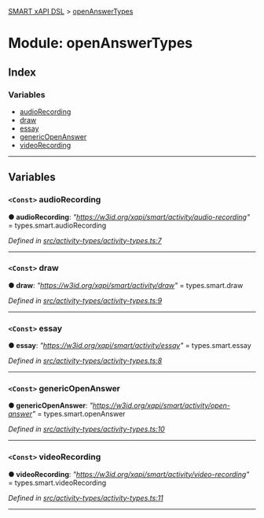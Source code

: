 [SMART xAPI DSL](../README.md) > [openAnswerTypes](../modules/openanswertypes.md)

# Module: openAnswerTypes

## Index

### Variables

* [audioRecording](openanswertypes.md#audiorecording)
* [draw](openanswertypes.md#draw)
* [essay](openanswertypes.md#essay)
* [genericOpenAnswer](openanswertypes.md#genericopenanswer)
* [videoRecording](openanswertypes.md#videorecording)

---

## Variables

<a id="audiorecording"></a>

### `<Const>` audioRecording

**● audioRecording**: *"https://w3id.org/xapi/smart/activity/audio-recording"* =  types.smart.audioRecording

*Defined in [src/activity-types/activity-types.ts:7](https://github.com/Gradiant/smart-xapi-dsl/blob/master/src/activity-types/activity-types.ts#L7)*

___
<a id="draw"></a>

### `<Const>` draw

**● draw**: *"https://w3id.org/xapi/smart/activity/draw"* =  types.smart.draw

*Defined in [src/activity-types/activity-types.ts:9](https://github.com/Gradiant/smart-xapi-dsl/blob/master/src/activity-types/activity-types.ts#L9)*

___
<a id="essay"></a>

### `<Const>` essay

**● essay**: *"https://w3id.org/xapi/smart/activity/essay"* =  types.smart.essay

*Defined in [src/activity-types/activity-types.ts:8](https://github.com/Gradiant/smart-xapi-dsl/blob/master/src/activity-types/activity-types.ts#L8)*

___
<a id="genericopenanswer"></a>

### `<Const>` genericOpenAnswer

**● genericOpenAnswer**: *"https://w3id.org/xapi/smart/activity/open-answer"* =  types.smart.openAnswer

*Defined in [src/activity-types/activity-types.ts:10](https://github.com/Gradiant/smart-xapi-dsl/blob/master/src/activity-types/activity-types.ts#L10)*

___
<a id="videorecording"></a>

### `<Const>` videoRecording

**● videoRecording**: *"https://w3id.org/xapi/smart/activity/video-recording"* =  types.smart.videoRecording

*Defined in [src/activity-types/activity-types.ts:11](https://github.com/Gradiant/smart-xapi-dsl/blob/master/src/activity-types/activity-types.ts#L11)*

___

